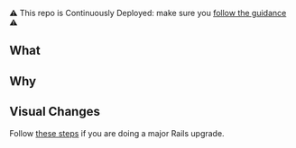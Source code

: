 ⚠️ This repo is Continuously Deployed: make sure you [follow the guidance](https://docs.publishing.service.gov.uk/manual/development-pipeline.html#merge-your-own-pull-request) ⚠️

## What
<!-- Description of the change being made -->

## Why
<!-- What are the reasons behind this change being made? -->

## Visual Changes
<!-- If the change results in visual changes, show a before and after -->

<!--
## Pages to check
* /service-manual/
* /service-manual/helping-people-to-use-your-service
* /service-manual/design
* /service-manual/service-assessments
* /service-manual/service-standard
* /service-manual/service-standard/point-1-understand-user-needs
* /service-manual/communities
* /service-manual/communities/accessibility-community
-->

Follow [these steps](https://guides.rubyonrails.org/upgrading_ruby_on_rails.html) if you are doing a major Rails upgrade.
